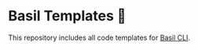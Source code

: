 # Basil Templates 🌿

This repository includes all code templates for [Basil CLI](https://github.com/gardenbed/basil-cli).
